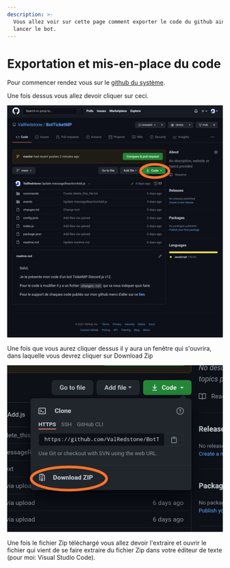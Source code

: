 ```yaml
---
description: >-
  Vous allez voir sur cette page comment exporter le code du github ainsi que de
  lancer le bot.
---
```


# Exportation et mis-en-place du code

Pour commencer rendez vous sur le [github du système](https://github.com/ValRedstone/BotTicketMP/tree/main).  
  
Une fois dessus vous allez devoir cliquer sur ceci.

![](../.gitbook/assets/image6.jpg)

Une fois que vous aurez cliquer dessus il y aura un fenêtre qui s'ouvrira, dans laquelle vous devrez cliquer sur Download Zip

![](../.gitbook/assets/image7.jpg)

Une fois le fichier Zip téléchargé vous allez devoir l'extraire et ouvrir le fichier qui vient de se faire extraire du fichier Zip dans votre éditeur de texte \(pour moi: Visual Studio Code\).

